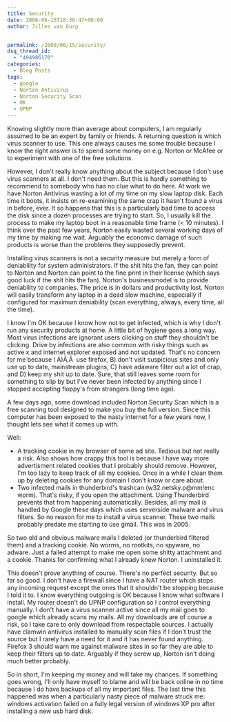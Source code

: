 ```yaml
---
title: Security
date: 2008-06-15T18:36:47+00:00
author: Jilles van Gurp


permalink: /2008/06/15/security/
dsq_thread_id:
  - "494986170"
categories:
  - Blog Posts
tags:
  - google
  - Norton Antivirus
  - Norton Security Scan
  - OK
  - UPNP
---
```

Knowing slightly more than average about computers, I am regularly assumed to be an expert by family or friends. A returning question is which virus scanner to use. This one always causes me some trouble because I know the right answer is to spend some money on e.g. Norton or McAfee or to experiment with one of the free solutions.

However, I don't really know anything about the subject because I don't use virus scanners at all. I don't need them. But this is hardly something to recommend to somebody who has no clue what to do here. At work we have Norton Antivirus wasting a lot of my time on my slow laptop disk. Each time it boots, it insists on re-examining the same crap it hasn't found a virus in before, ever. It so happens that this is a particularly bad time to access the disk since a dozen processes are trying to start. So, I usually kill the process to make my laptop boot in a reasonable time frame (< 10 minutes). I think over the past few years, Norton easily wasted several working days of my time by making me wait. Arguably the economic damage of such products is worse than the problems they supposedly prevent.

Installing virus scanners is not a security measure but merely a form of deniability for system administrators. If the shit hits the fan, they can point to Norton and Norton can point to the fine print in their license (which says good luck if the shit hits the fan). Norton's businessmodel is to provide deniability to companies. The price is in dollars and productivity lost. Norton will easily transform any laptop in a dead slow machine, especially if configured for maximum deniability (scan everything, always, every time, all the time).

I know I'm OK because I know how not to get infected, which is why I don't run any security products at home. A little bit of hygiene goes a long way. Most virus infections are ignorant users clicking on stuff they shouldn't be clicking. Drive by infections are also common with risky things such as active x and internet explorer exposed and not updated. That's no concern for me because I A)Ã‚Â  use firefox, B) don't visit suspicious sites and only use up to date, mainstream plugins, C) have adaware filter out a lot of crap, and D) keep my shit up to date. Sure, that still leaves some room for something to slip by but I've never been infected by anything since I stopped accepting floppy's from strangers (long time ago).

A few days ago, some download included Norton Security Scan which is a free scanning tool designed to make you buy the full version. Since this computer has been exposed to the nasty internet for a few years now, I thought lets see what it comes up with.

Well:

- A tracking cookie in my browser of some ad site. Tedious but not really a risk. Also shows how crappy this tool is because I have way more advertisment related cookies that I probably should remove. However, I'm too lazy to keep track of all my cookies. Once in a while I clean them up by deleting cookies for any domain I don't know or care about.
- Two infected mails in thunderbird's trashcan (w32.netsky.p@mm!enc worm). That's risky, if you open the attachment. Using Thunderbird prevents that from happening automatically. Besides, all my mail is handled by Google these days which uses serverside malware and virus filters. So no reason for me to install a virus scanner. These two mails probably predate me starting to use gmail. This was in 2005.

So two old and obvious malware mails I deleted (or thunderbird filtered them) and a tracking cookie. No worms, no rootkits, no spyware, no adware. Just a failed attempt to make me open some shitty attachment and a cookie. Thanks for confirming what I already knew Norton. I uninstalled it.

This doesn't prove anything of course. There's no perfect security. But so far so good. I don't have a firewall since I have a NAT router which stops any incoming request except the ones that it shouldn't be stopping because I told it to. I know everything outgoing is OK because I know what software I install. My router doesn't do UPNP configuration so I control everything manually. I don't have a virus scanner active since all my mail goes to google which already scans my mails. All my downloads are of course a risk, so I take care to only download from respectable sources. I actually have clamwin antivirus installed to manually scan files if I don't trust the source but I rarely have a need for it and it has never found anything. Firefox 3 should warn me against malware sites in so far they are able to keep their filters up to date. Arguably if they screw up, Norton isn't doing much better probably.

So in short, I'm keeping my money and will take my chances. If something goes wrong, I'll only have myself to blame and will be back online in no time because I do have backups of all my important files. The last time this happened was when a particularly nasty piece of malware struck me: windows activation failed on a fully legal version of windows XP pro after installing a new usb hard disk.
